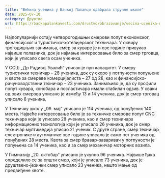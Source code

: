 ```yaml
---
title: "Већина ученика у Бачкој Паланци одабрала стручне школе"
date: 2025-07-10
category: Друштво
url: https://backapalankavesti.com/drustvo/obrazovanje/vecina-ucenika-u-backoj-palanci-odabrala-strucne-skole/
---
```


Најпопуларнији остају четворогодишњи смерови попут економског, финансијског и туристичко-хотелијерског техничара. У оквиру трогодишњих занимања, смер за куваре је и ове године привукао највише полазника, док је најмање интересовање било за смер трговца, који је уписало свега осам ученика.

У ССШ „Др Радивој Увалић“ уписан је пун капацитет. У смеру туристички техничар – 28 ученика, док су скоро у потпуности попуњене и квоте за смереве комерцијалиста – 27 од 28, као и финансијско-рачуноводствени техничар – 23 ученика. Занимљиво је, да су профили попут кувара, конобара и посластичара имали стабилан одзив. У сваки од ових смерова уписано је између 13 и 14 ученика, док је смер трговац уписало 8 ученика.

У Техничку школу „09. мај“ уписано је 114 ученика, од понуђених 140 места. Највеће интересовање било је за техничке смерове попут CNC техничара који је уписало 28 ученика, као и смер техничара информационих технологија који је уписало 26 ученика, док је смер техничар мултимедија уписао 21 ученик. С друге стране, смер техничар електронике и аутоматике ове године уписало је само пет ученика од понуђених 28 места. Квота за смер бравар-заваривач у потпуности је попуњена са 14 ученика, као и за смер механичар моторних возила.

У Гимназију „20. октобар“ уписано је укупно 96 ученика. Највише ђака определило се за општи смер, који је уписало 73 ученика, док је друштвено-језички смер уписало 23 ученика, нешто мање од предвиђене квоте.
